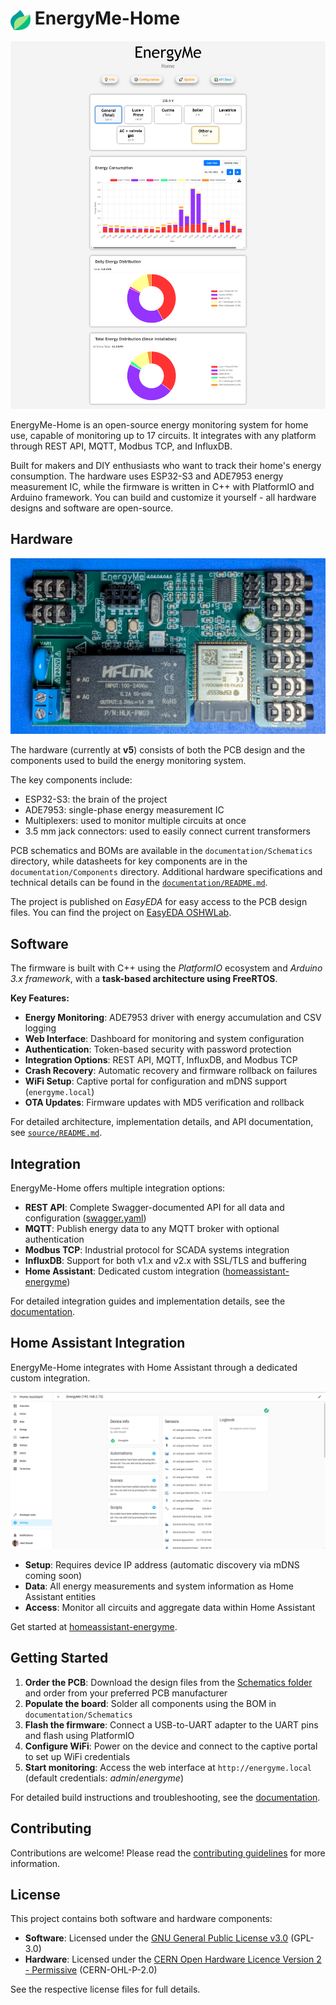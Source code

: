 # <img src="resources/logo.png" width="32" height="32" align="center"> EnergyMe-Home

![Homepage](resources/homepage.png)

EnergyMe-Home is an open-source energy monitoring system for home use, capable of monitoring up to 17 circuits. It integrates with any platform through REST API, MQTT, Modbus TCP, and InfluxDB.

Built for makers and DIY enthusiasts who want to track their home's energy consumption. The hardware uses ESP32-S3 and ADE7953 energy measurement IC, while the firmware is written in C++ with PlatformIO and Arduino framework. You can build and customize it yourself - all hardware designs and software are open-source.

## Hardware

![PCB](resources/PCB%20top%20view.jpg)

The hardware (currently at **v5**) consists of both the PCB design and the components used to build the energy monitoring system.

The key components include:

- ESP32-S3: the brain of the project
- ADE7953: single-phase energy measurement IC
- Multiplexers: used to monitor multiple circuits at once
- 3.5 mm jack connectors: used to easily connect current transformers

PCB schematics and BOMs are available in the `documentation/Schematics` directory, while datasheets for key components are in the `documentation/Components` directory. Additional hardware specifications and technical details can be found in the [`documentation/README.md`](documentation/README.md).

The project is published on *EasyEDA* for easy access to the PCB design files. You can find the project on [EasyEDA OSHWLab](https://oshwlab.com/jabrillo/multiple-channel-energy-meter).

## Software

The firmware is built with C++ using the *PlatformIO* ecosystem and *Arduino 3.x framework*, with a **task-based architecture using FreeRTOS**.

**Key Features:**

- **Energy Monitoring**: ADE7953 driver with energy accumulation and CSV logging
- **Web Interface**: Dashboard for monitoring and system configuration
- **Authentication**: Token-based security with password protection
- **Integration Options**: REST API, MQTT, InfluxDB, and Modbus TCP
- **Crash Recovery**: Automatic recovery and firmware rollback on failures
- **WiFi Setup**: Captive portal for configuration and mDNS support (`energyme.local`)
- **OTA Updates**: Firmware updates with MD5 verification and rollback

For detailed architecture, implementation details, and API documentation, see [`source/README.md`](source/README.md).

## Integration

EnergyMe-Home offers multiple integration options:

- **REST API**: Complete Swagger-documented API for all data and configuration ([swagger.yaml](source/resources/swagger.yaml))
- **MQTT**: Publish energy data to any MQTT broker with optional authentication
- **Modbus TCP**: Industrial protocol for SCADA systems integration
- **InfluxDB**: Support for both v1.x and v2.x with SSL/TLS and buffering
- **Home Assistant**: Dedicated custom integration ([homeassistant-energyme](https://github.com/jibrilsharafi/homeassistant-energyme))

For detailed integration guides and implementation details, see the [documentation](documentation/README.md).

## Home Assistant Integration

EnergyMe-Home integrates with Home Assistant through a dedicated custom integration.

![Home Assistant Integration](resources/homeassistant_integration.png)

- **Setup**: Requires device IP address (automatic discovery via mDNS coming soon)
- **Data**: All energy measurements and system information as Home Assistant entities
- **Access**: Monitor all circuits and aggregate data within Home Assistant

Get started at [homeassistant-energyme](https://github.com/jibrilsharafi/homeassistant-energyme).

## Getting Started

1. **Order the PCB**: Download the design files from the [Schematics folder](documentation/Schematics/) and order from your preferred PCB manufacturer
2. **Populate the board**: Solder all components using the BOM in `documentation/Schematics`
3. **Flash the firmware**: Connect a USB-to-UART adapter to the UART pins and flash using PlatformIO
4. **Configure WiFi**: Power on the device and connect to the captive portal to set up WiFi credentials
5. **Start monitoring**: Access the web interface at `http://energyme.local` (default credentials: *admin*/*energyme*)

For detailed build instructions and troubleshooting, see the [documentation](documentation/README.md).

## Contributing

Contributions are welcome! Please read the [contributing guidelines](CONTRIBUTING.md) for more information.

## License

This project contains both software and hardware components:

- **Software**: Licensed under the [GNU General Public License v3.0](LICENSE) (GPL-3.0)
- **Hardware**: Licensed under the [CERN Open Hardware Licence Version 2 - Permissive](LICENSE-HARDWARE) (CERN-OHL-P-2.0)

See the respective license files for full details.
